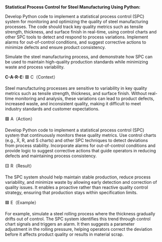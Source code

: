 **Statistical Process Control for Steel Manufacturing Using Python:**

Develop Python code to implement a statistical process control (SPC) system for monitoring and optimizing the quality of steel manufacturing processes. The code should track key quality metrics such as tensile strength, thickness, and surface finish in real-time, using control charts and other SPC tools to detect and respond to process variations. Implement alarms for out-of-control conditions, and suggest corrective actions to minimize defects and ensure product consistency.

Simulate the steel manufacturing process, and demonstrate how SPC can be used to maintain high-quality production standards while minimizing waste and process variability.

**C-A-R-E:**
🟥 C（Context）

Steel manufacturing processes are sensitive to variability in key quality metrics such as tensile strength, thickness, and surface finish. Without real-time monitoring and analysis, these variations can lead to product defects, increased waste, and inconsistent quality, making it difficult to meet industry standards and customer expectations.

🟩 A（Action）

Develop Python code to implement a statistical process control (SPC) system that continuously monitors these quality metrics. Use control charts (e.g., X̄, R, and S charts) and other SPC techniques to detect deviations from process stability. Incorporate alarms for out-of-control conditions and provide logic to suggest corrective actions that guide operators in reducing defects and maintaining process consistency.

🟨 R（Result）

The SPC system should help maintain stable production, reduce process variability, and minimize waste by allowing early detection and correction of quality issues. It enables a proactive rather than reactive quality control strategy, ensuring that production stays within specification limits.

🟦 E（Example）

For example, simulate a steel rolling process where the thickness gradually drifts out of control. The SPC system identifies this trend through control chart signals and triggers an alarm. It then suggests a parameter adjustment in the rolling pressure, helping operators correct the deviation before it affects product quality or results in material scrap.
